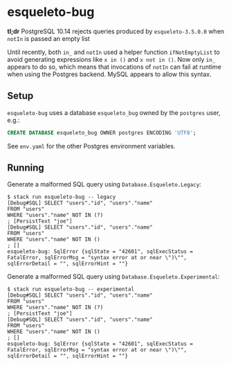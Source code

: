 # esqueleto-bug

**tl;dr** PostgreSQL 10.14 rejects queries produced by
`esqueleto-3.5.0.0` when `notIn` is passed an empty list

Until recently, both `in_` and `notIn` used a helper function
`ifNotEmptyList` to avoid generating expressions like `x in ()` and
`x not in ()`. Now only `in_` appears to do so, which means that
invocations of `notIn` can fail at runtime when using the Postgres
backend. MySQL appears to allow this syntax.

## Setup

`esqueleto-bug` uses a database `esqueleto_bug` owned by the `postgres`
user, e.g.:

```sql
CREATE DATABASE esqueleto_bug OWNER postgres ENCODING 'UTF8';
```

See `env.yaml` for the other Postgres environment variables.

## Running

Generate a malformed SQL query using `Database.Esqueleto.Legacy`:

```console
$ stack run esqueleto-bug -- legacy
[Debug#SQL] SELECT "users"."id", "users"."name"
FROM "users"
WHERE "users"."name" NOT IN (?)
; [PersistText "joe"]
[Debug#SQL] SELECT "users"."id", "users"."name"
FROM "users"
WHERE "users"."name" NOT IN ()
; []
esqueleto-bug: SqlError {sqlState = "42601", sqlExecStatus = FatalError, sqlErrorMsg = "syntax error at or near \")\"", sqlErrorDetail = "", sqlErrorHint = ""}
```

Generate a malformed SQL query using `Database.Esqueleto.Experimental`:

```console
$ stack run esqueleto-bug -- experimental
[Debug#SQL] SELECT "users"."id", "users"."name"
FROM "users"
WHERE "users"."name" NOT IN (?)
; [PersistText "joe"]
[Debug#SQL] SELECT "users"."id", "users"."name"
FROM "users"
WHERE "users"."name" NOT IN ()
; []
esqueleto-bug: SqlError {sqlState = "42601", sqlExecStatus = FatalError, sqlErrorMsg = "syntax error at or near \")\"", sqlErrorDetail = "", sqlErrorHint = ""}
```
